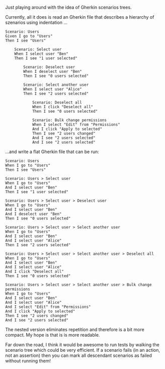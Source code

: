 Just playing around with the idea of Gherkin scenarios trees.

Currently, all it does is read an Gherkin file that describes a hierarchy of szenarios using indentation ...


	Scenario: Users
	Given I go to "Users"
	Then I see "Users"

	    Scenario: Select user
	    When I select user "Ben"
	    Then I see "1 user selected"
    
	        Scenario: Deselect user
	        When I deselect user "Ben"
	        Then I see "0 users selected"
        
	        Scenario: Select another user
	        When I select user "Alice"
	        Then I see "2 users selected"
        
	            Scenario: Deselect all
	            When I click "Deselect all"
	            Then I see "0 users selected"
            
	            Scenario: Bulk change permissions
	            When I select "Edit" from "Permissions"
	            And I click "Apply to selected"
	            Then I see "2 users changed"
	            And I see "2 users selected"
                And I see "2 users selected"


...and write a flat Gherkin file that can be run:

    Scenario: Users
    When I go to "Users"
    Then I see "Users"

    Scenario: Users > Select user
    When I go to "Users"
    And I select user "Ben"
    Then I see "1 user selected"

    Scenario: Users > Select user > Deselect user
    When I go to "Users"
    And I select user "Ben"
    And I deselect user "Ben"
    Then I see "0 users selected"

    Scenario: Users > Select user > Select another user
    When I go to "Users"
    And I select user "Ben"
    And I select user "Alice"
    Then I see "2 users selected"

    Scenario: Users > Select user > Select another user > Deselect all
    When I go to "Users"
    And I select user "Ben"
    And I select user "Alice"
    And I click "Deselect all"
    Then I see "0 users selected"

    Scenario: Users > Select user > Select another user > Bulk change permissions
    When I go to "Users"
    And I select user "Ben"
    And I select user "Alice"
    And I select "Edit" from "Permissions"
    And I click "Apply to selected"
    Then I see "2 users changed"
    And I see "2 users selected"

 The nested version eliminates repetition and therefore is a bit more compact. My hope is that is is more readable.
 
 Far down the road, I think it would be awesome to run tests by walking the scenario tree which could be very efficient. If a scenario fails (in an action, not an assertion) then you can mark all descendant scenarios as failed without running them!
